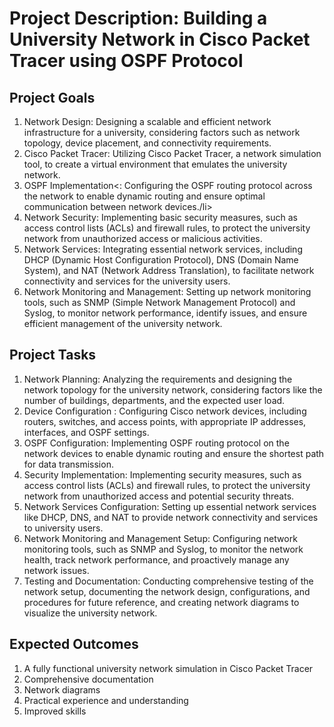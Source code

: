 <!DOCTYPE html>
<html>
<head>
  <meta charset="UTF-8">
  <title>Project Description: Building a University Network in Cisco Packet Tracer using OSPF Protocol</title>
</head>
<body>
  <h1>Project Description: Building a University Network in Cisco Packet Tracer using OSPF Protocol</h1>

  <h2>Project Goals</h2>
  <ol>
    <li>Network Design: Designing a scalable and efficient network infrastructure for a university, considering factors such as network topology, device placement, and connectivity requirements.</li>
    <li>Cisco Packet Tracer: Utilizing Cisco Packet Tracer, a network simulation tool, to create a virtual environment that emulates the university network.</li>
    <li>OSPF Implementation<: Configuring the OSPF routing protocol across the network to enable dynamic routing and ensure optimal communication between network devices./li>
    <li>Network Security: Implementing basic security measures, such as access control lists (ACLs) and firewall rules, to protect the university network from unauthorized access or malicious activities.</li>
    <li>Network Services: Integrating essential network services, including DHCP (Dynamic Host Configuration Protocol), DNS (Domain Name System), and NAT (Network Address Translation), to facilitate network connectivity and services for the university users.</li>
    <li>Network Monitoring and Management: Setting up network monitoring tools, such as SNMP (Simple Network Management Protocol) and Syslog, to monitor network performance, identify issues, and ensure efficient management of the university network.</li>
  </ol>

  <h2>Project Tasks</h2>
  <ol>
    <li>Network Planning: Analyzing the requirements and designing the network topology for the university network, considering factors like the number of buildings, departments, and the expected user load.</li>
    <li>Device Configuration : Configuring Cisco network devices, including routers, switches, and access points, with appropriate IP addresses, interfaces, and OSPF settings.</li>
    <li>OSPF Configuration:  Implementing OSPF routing protocol on the network devices to enable dynamic routing and ensure the shortest path for data transmission.</li>
    <li>Security Implementation: Implementing security measures, such as access control lists (ACLs) and firewall rules, to protect the university network from unauthorized access and potential security threats.</li>
    <li>Network Services Configuration: Setting up essential network services like DHCP, DNS, and NAT to provide network connectivity and services to university users.</li>
    <li>Network Monitoring and Management Setup: Configuring network monitoring tools, such as SNMP and Syslog, to monitor the network health, track network performance, and proactively manage any network issues.</li>
    <li>Testing and Documentation: Conducting comprehensive testing of the network setup, documenting the network design, configurations, and procedures for future reference, and creating network diagrams to visualize the university network.</li>
  </ol>

  <h2>Expected Outcomes</h2>
  <ol>
    <li>A fully functional university network simulation in Cisco Packet Tracer</li>
    <li>Comprehensive documentation</li>
    <li>Network diagrams</li>
    <li>Practical experience and understanding</li>
    <li>Improved skills</li>
  </ol>
</body>
</html>
